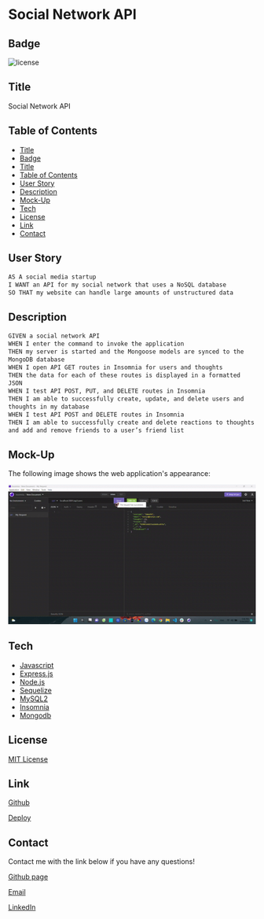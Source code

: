 # Social Network API

## Badge
![license](https://img.shields.io/badge/license-MIT-brightgreen)

## Title
Social Network API

## Table of Contents
  - [Title](#title)
  - [Badge](#badge)
  - [Title](#title-1)
  - [Table of Contents](#table-of-contents)
  - [User Story](#user-story)
  - [Description](#description)
  - [Mock-Up](#mock-up)
  - [Tech](#tech)
  - [License](#license)
  - [Link](#link)
  - [Contact](#contact)

## User Story
```
AS A social media startup
I WANT an API for my social network that uses a NoSQL database
SO THAT my website can handle large amounts of unstructured data
```

## Description
```
GIVEN a social network API
WHEN I enter the command to invoke the application
THEN my server is started and the Mongoose models are synced to the MongoDB database
WHEN I open API GET routes in Insomnia for users and thoughts
THEN the data for each of these routes is displayed in a formatted JSON
WHEN I test API POST, PUT, and DELETE routes in Insomnia
THEN I am able to successfully create, update, and delete users and thoughts in my database
WHEN I test API POST and DELETE routes in Insomnia
THEN I am able to successfully create and delete reactions to thoughts and add and remove friends to a user’s friend list
```
## Mock-Up
The following image shows the web application's appearance:

<img src="./Assets/SocialNetworkAPI.gif">

## Tech
- [Javascript](https://developer.mozilla.org/en-US/docs/Web/javascript)
- [Express.js](https://expressjs.com/)
- [Node.js](https://nodejs.org/en/)
- [Sequelize](https://sequelize.org/)
- [MySQL2](https://www.npmjs.com/package/mysql2)
- [Insomnia](https://insomnia.rest/)
- [Mongodb](https://www.mongodb.com/)

## License
[MIT License](LICENSE)

## Link
[Github](https://github.com/minhkhoinguy/Social-Network-API)

[Deploy](https://drive.google.com/drive/folders/1qBI0iZQtojud64JIuXN8WZK3vrJGbFlO?usp=sharing)

## Contact
Contact me with the link below if you have any questions!

[Github page](https://github.com/minhkhoinguy)

[Email](mailto:minhkhoinguy@gmail.com)

[LinkedIn](https://www.linkedin.com/in/minhkhoi-nguyen-3a8b82237/)
